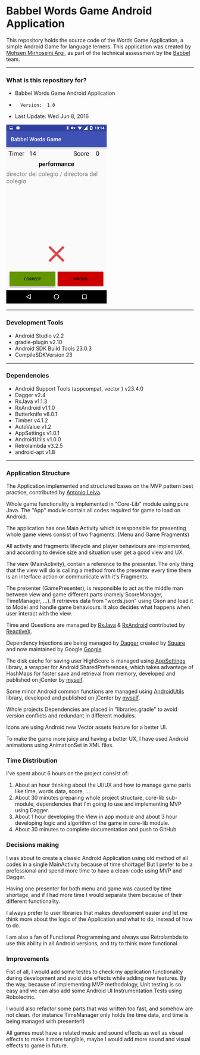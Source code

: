 Babbel Words Game Android Application
=====================================

This repository holds the source code of the Words Game Application, a simple Android Game for language lerners.
This application was created by [Mohsen Mirhoseini Argi](http://mirhoseini.com), as part of the technical assessment by the [Babbel](http://babbel.com) team.

--------------------
### What is this repository for? ###

* Babbel Words Game Android Application
*       Version:  1.0
* Last Update: Wed Jun 8, 2016

![Screenshot](screenshot2.png)

--------------------
### Development Tools ###

* Android Studio v2.2
* gradle-plugin v2.10
* Android SDK Build Tools 23.0.3
* CompileSDKVersion 23

--------------------
### Dependencies ###

* Android Support Tools (appcompat, vector ) v23.4.0
* Dagger v2.4
* RxJava v1.1.3
* RxAndroid v1.1.0
* Butterknife v8.0.1
* Timber v4.1.2
* AutoValue v1.2
* AppSettings v1.0.1
* AndroidUtils v1.0.0
* Retrolambda v3.2.5
* android-apt v1.8

--------------------
### Application Structure ###

The Application implemented and structured bases on the MVP pattern best practice, contributed by [Antonio Leiva](http://antonioleiva.com/mvp-android/).

Whole game functionality is implemented in "Core-Lib" module using pure Java. The "App" module contain all codes required for game to load on Android.

The application has one Main Activity which is responsible for presenting whole game views consist of two fragments. (Menu and Game Fragments)

All activity and fragments lifecycle and player behaviours are implemented, and according to device size and situation user get a good view and UX.

The view (MainActivity), contain a reference to the presenter. The only thing that the view will do is calling a method from the presenter every time there is an interface action or communicate with it's Fragments.

The presenter (GamePresenter), is responsible to act as the middle man between view and game different parts (namely ScoreManager, TimeManager, ...). It retrieves data from "words.json" using Gson and load it to Model and handle game behaviours. It also decides what happens when user interact with the view.

Time and Questions are managed by [RxJava](https://github.com/ReactiveX/RxJava) & [RxAndroid](https://github.com/ReactiveX/RxAndroid) contributed by [ReactiveX](http://reactivex.io).

Dependency Injections are being managed by [Dagger](https://github.com/google/dagger) created by [Square](http://square.github.io) and now maintained by Google [Google](http://google.github.io/dagger/).

The disk cache for saving user HighScore is managed using [AppSettings](https://github.com/mmirhoseini/app_settings) library, a wrapper for Android SharedPreferences, which takes advantage of HashMaps for faster save and retrieval from memory, developed and published on jCenter by [myself](http://mirhoseini.com).

Some minor Android common functions are managed using [AndroidUtils](https://github.com/mmirhoseini/utils) library, developed and published on jCenter by [myself](http://mirhoseini.com).

Whole projects Dependencies are placed in "libraries.gradle" to avoid version conflicts and redundant in different modules.

Icons are using Android new Vector assets feature for a better UI.

To make the game more juicy and having a better UX, I have used Android animations using AnimationSet in XML files.

### Time Distribution ###

I've spent about 6 hours on the project consist of:
<ol>
<li>About an hour thinking about the UI/UX and how to manage game parts like time, words data, score, ...</li>
<li>About 30 minutes preparing whole project structure, core-lib sub-module, dependencies that I'm going to use and implementing MVP using Dagger.</li>
<li>About 1 hour developing the View in app module and about 3 hour developing logic and algorithm of the game in core-lib module.</li>
<li>About 30 minutes to complete documentation and push to GitHub</li>
</ol>

### Decisions making ###

I was about to create a classic Android Application using old method of all codes in a single MainActivity because of time shortage!
But I prefer to be a professional and spend more time to have a clean-code using MVP and Dagger.

Having one presenter for both menu and game was caused by time shortage, and if I had more time I would separate them because of their different functionality.

I always prefer to user libraries that makes development easier and let me think more about the logic of the Application and what to do, instead of how to do.

I am also a fan of Functional Programming and always use Retrolambda to use this ability in all Android versions, and try to think more functional.

### Improvements ###

Fist of all, I would add some testes to check my application functionality during development and avoid side effects while adding new features.
By the way, because of implementing MVP methodology, Unit testing is so easy and we can also add some Android UI Instrumentation Tests using Robolectric.

I would also refactor some parts that was written too fast, and somehow are not clean. (for instance TimeManager only holds the time data, and time is being managed with presenter!)

All games must have a related music and sound effects as well as visual effects to make it more tangible, maybe I would add more sound and visual effects to game in future.